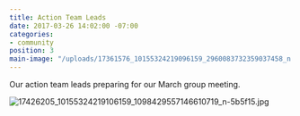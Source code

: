 ```yaml
---
title: Action Team Leads
date: 2017-03-26 14:02:00 -07:00
categories:
- community
position: 3
main-image: "/uploads/17361576_10155324219096159_2960083732359037458_n.jpg"
---
```


Our action team leads preparing for our March group meeting.

![17426205_10155324219106159_1098429557146610719_n-5b5f15.jpg](/uploads/17426205_10155324219106159_1098429557146610719_n-5b5f15.jpg)